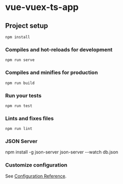 # vue-vuex-ts-app

## Project setup
```
npm install
```

### Compiles and hot-reloads for development
```
npm run serve
```

### Compiles and minifies for production
```
npm run build
```

### Run your tests
```
npm run test
```

### Lints and fixes files
```
npm run lint
```

### JSON Server
npm install -g json-server
json-server --watch db.json

### Customize configuration
See [Configuration Reference](https://cli.vuejs.org/config/).
